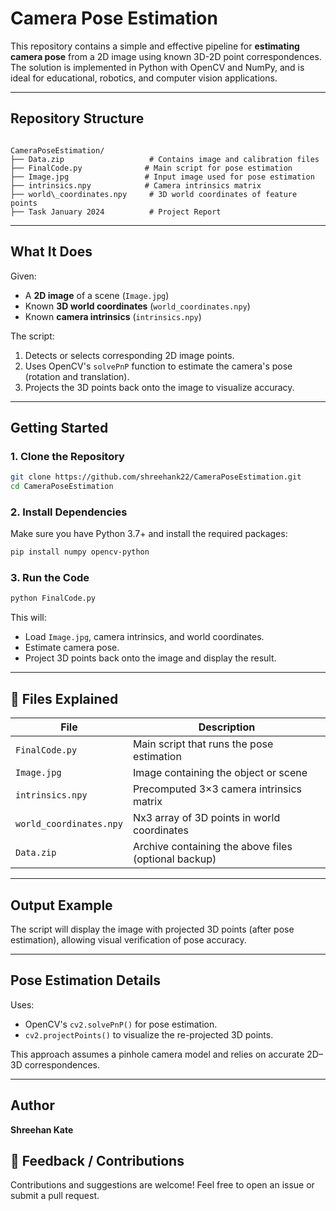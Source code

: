 #  Camera Pose Estimation

This repository contains a simple and effective pipeline for **estimating camera pose** from a 2D image using known 3D-2D point correspondences. The solution is implemented in Python with OpenCV and NumPy, and is ideal for educational, robotics, and computer vision applications.

---

##  Repository Structure

```

CameraPoseEstimation/
├── Data.zip                   # Contains image and calibration files
├── FinalCode.py              # Main script for pose estimation
├── Image.jpg                 # Input image used for pose estimation
├── intrinsics.npy            # Camera intrinsics matrix
├── world\_coordinates.npy     # 3D world coordinates of feature points
├── Task January 2024          # Project Report

````

---

## What It Does

Given:
- A **2D image** of a scene (`Image.jpg`)
- Known **3D world coordinates** (`world_coordinates.npy`)
- Known **camera intrinsics** (`intrinsics.npy`)

The script:
1. Detects or selects corresponding 2D image points.
2. Uses OpenCV's `solvePnP` function to estimate the camera's pose (rotation and translation).
3. Projects the 3D points back onto the image to visualize accuracy.

---

##  Getting Started

### 1. Clone the Repository
```bash
git clone https://github.com/shreehank22/CameraPoseEstimation.git
cd CameraPoseEstimation
````

### 2. Install Dependencies

Make sure you have Python 3.7+ and install the required packages:

```bash
pip install numpy opencv-python
```

### 3. Run the Code

```bash
python FinalCode.py
```

This will:

* Load `Image.jpg`, camera intrinsics, and world coordinates.
* Estimate camera pose.
* Project 3D points back onto the image and display the result.

---

## 🧾 Files Explained

| File                    | Description                                          |
| ----------------------- | ---------------------------------------------------- |
| `FinalCode.py`          | Main script that runs the pose estimation            |
| `Image.jpg`             | Image containing the object or scene                 |
| `intrinsics.npy`        | Precomputed 3×3 camera intrinsics matrix             |
| `world_coordinates.npy` | Nx3 array of 3D points in world coordinates          |
| `Data.zip`              | Archive containing the above files (optional backup) |

---

##  Output Example

The script will display the image with projected 3D points (after pose estimation), allowing visual verification of pose accuracy.

---

##  Pose Estimation Details

Uses:

* OpenCV's `cv2.solvePnP()` for pose estimation.
* `cv2.projectPoints()` to visualize the re-projected 3D points.

This approach assumes a pinhole camera model and relies on accurate 2D–3D correspondences.

---

##  Author

**Shreehan Kate**

## 💬 Feedback / Contributions

Contributions and suggestions are welcome!
Feel free to open an issue or submit a pull request.

```

